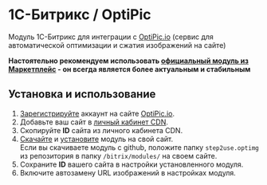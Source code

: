 # 1С-Битрикс / OptiPic
Модуль 1С-Битрикс для интеграции с [OptiPic.io](https://optipic.io/ru/cdn/) (сервис для автоматической оптимизации и сжатия изображений на сайте)

**Настоятельно рекомендуем использовать [официальный модуль из Маркетплейс](https://marketplace.1c-bitrix.ru/solutions/step2use.optimg/) - он всегда является более актуальным и стабильным**

## Установка и использование
1. [Зарегистрируйте](https://optipic.io/ru/register/?cdn) аккаунт на сайте [OptiPic.io](https://optipic.io/ru/cdn/).
1. Добавьте ваш сайт в [личный кабинет CDN](https://optipic.io/ru/cdn/cp/).
1. Скопируйте **ID** сайта из личного кабинета CDN.
1. [Скачайте](https://marketplace.1c-bitrix.ru/solutions/step2use.optimg/) и [установите](https://youtu.be/7L0nf0w299M) модуль на свой сайт.  
Если вы скачиваете модуль с github, положите папку `step2use.optimg` из репозитория в папку `/bitrix/modules/` на своем сайте.
1. Сохраните **ID** вашего сайта в настройки установленного модуля.
1. Включите автозамену URL изображений в настройках модуля.
